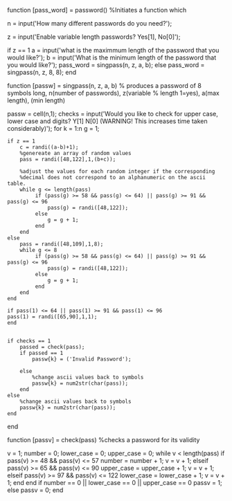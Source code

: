 function [pass_word] = password()
%Initiates a function which

n = input('How many different passwords do you need?');

z = input('Enable variable length passwords? Yes[1], No[0]');

if z == 1
    a = input('what is the maximmum length of the password that you would like?');
    b = input('What is the minimum length of the password that you would like?');
    pass_word = singpass(n, z, a, b);
else
    pass_word = singpass(n, z, 8, 8);
end


function [passw] = singpass(n, z, a, b)
% produces a password of 8 symbols long, n(number of passwords), z(variable
% length 1=yes), a(max length), (min length)

passw = cell(n,1);
checks = input('Would you like to check for upper case, lower case and digits? Y[1] N[0] (WARNING! This increases time taken considerably)');
for k = 1:n
    g = 1;
    
    if z == 1
        c = randi((a-b)+1);
        %genereate an array of random values
        pass = randi([48,122],1,(b+c));
        
        %adjust the values for each random integer if the corresponding
        %decimal does not correspond to an alphanumeric on the ascii table.
        while g <= length(pass)
             if (pass(g) >= 58 && pass(g) <= 64) || pass(g) >= 91 && pass(g) <= 96
                 pass(g) = randi([48,122]);
             else
                 g = g + 1;
             end
        end
    else
        pass = randi([48,109],1,8);
        while g <= 8
             if (pass(g) >= 58 && pass(g) <= 64) || pass(g) >= 91 && pass(g) <= 96
                 pass(g) = randi([48,122]);
             else
                 g = g + 1;
             end
        end
    end
    
    if pass(1) <= 64 || pass(1) >= 91 && pass(1) <= 96
    pass(1) = randi([65,90],1,1);
    end
    
       
    if checks == 1
        passed = check(pass);
        if passed == 1
            passw{k} = ('Invalid Password');
            
        else
            %change ascii values back to symbols
            passw{k} = num2str(char(pass));
        end
    else
        %change ascii values back to symbols
        passw{k} = num2str(char(pass));
    end
end



function [passv] = check(pass)
%checks a password for its validity

v = 1;
number = 0;
lower_case = 0;
upper_case = 0;
while v < length(pass)
    if pass(v) >= 48 && pass(v) <= 57
        number = number + 1;
        v = v + 1;
    elseif pass(v) >= 65 && pass(v) <= 90
        upper_case = upper_case + 1;
        v = v + 1;
    elseif pass(v) >= 97 && pass(v) <= 122
        lower_case = lower_case + 1;
        v = v + 1;
    end
end
if number == 0 || lower_case == 0 || upper_case == 0
    passv = 1;
else
    passv = 0;
end